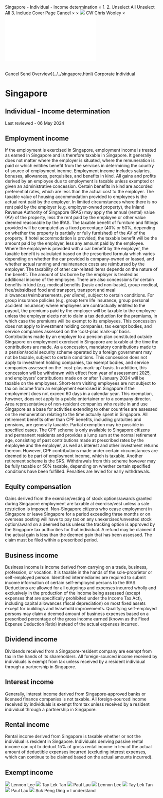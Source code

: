 Singapore - Individual - Income determination
×
1.
2.
Unselect All
Unselect All
3.
Include Cover Page
Cancel
×
×
![](../../-/media/world-wide-tax-summaries/attachments/global---chris-wooley.ashx%3Frev=ac5e5f3223b34096b1afc2a6009c7320&revision=ac5e5f32-23b3-4096-b1af-c2a6009c7320&hash=859B7ADC84DC2CBEC9760E9E6EE7DE6D0A8BFCDF)
CW
Chris Wooley
×
![](income-determination.html)
######
Cancel
Send
Overview](../../singapore.html)
Corporate
Individual
# Singapore
## Individual - Income determination
Last reviewed - 06 May 2024
## Employment income
If the employment is exercised in Singapore, employment income is treated as earned in Singapore and is therefore taxable in Singapore. It generally does not matter where the employer is situated, where the remuneration is paid or which entities benefit from the services in determining the country of source of employment income.
Employment income includes salaries, bonuses, allowances, perquisites, and benefits in kind. All gains and profits derived by an employee due to employment is taxable unless exempted or given an administrative concession. Certain benefits in kind are accorded preferential rates, which are less than the actual cost to the employer.
The taxable value of housing accommodation provided to employees is the actual rent paid by the employer. In limited circumstances where there is no rent paid by the employer (e.g. employer-owned property), the Inland Revenue Authority of Singapore (IRAS) may apply the annual (rental) value (AV) of the property, less the rent paid by the employee or other value deemed reasonable by the IRAS. The taxable benefit of furniture and fittings provided will be computed as a fixed percentage (40% or 50%, depending on whether the property is partially or fully furnished) of the AV of the property. If hotel accommodation is provided, the taxable benefit will be the amount paid by the employer, less any amount paid by the employee.
Where the employee is provided with a car benefit by the employer, the taxable benefit is calculated based on the prescribed formula which varies depending on whether the car provided is company-owned or leased, and whether actual running and maintenance costs are reimbursed by the employer. The taxability of other car-related items depends on the nature of the benefit.
The amount of tax borne by the employer is treated as additional income of the employee.
There are also concessions for certain benefits in kind (e.g. medical benefits [basic and non-basic], group medical, free/subsidised food and transport, transport and meal allowances/reimbursements, *per diems*), subject to certain conditions.
For group insurance policies (e.g. group term life insurance, group personal accident insurance) where employees are contractually entitled to the payout, the premiums paid by the employer will be taxable to the employee unless the employer elects not to claim a tax deduction for the premiums, in which case the premiums will be exempt to its employees. This concession does not apply to investment holding companies, tax exempt bodies, and service companies assessed on the 'cost-plus mark-up' basis.
Contributions made by an employer to a pension plan constituted outside Singapore on employment exercised in Singapore are taxable at the time the contributions are made. As a concession, mandatory contributions made to a pension/social security scheme operated by a foreign government may not be taxable, subject to certain conditions. This concession does not apply to investment holding companies, tax exempt bodies, and service companies assessed on the 'cost-plus mark-up' basis. In addition, this concession will be withdrawn with effect from year of assessment 2025, and employers’ contributions made on or after 1 January 2024 will be taxable on the employees.
Short-term visiting employees are not subject to tax on income from an employment exercised in Singapore if the employment does not exceed 60 days in a calendar year. This exemption, however, does not apply to a public entertainer or to a company director.
Area representatives of non-resident companies who reside in and use Singapore as a base for activities extending to other countries are assessed on the remuneration relating to the time actually spent in Singapore.
All retirement benefits other than CPF benefits, including gratuities and pensions, are generally taxable. Partial exemption may be possible in specified cases. The CPF scheme is only available to Singapore citizens and permanent residents and provides a lump sum at the normal retirement age, consisting of past contributions made at prescribed rates by the employee and the employer, as well as interest and other investment returns thereon. However, CPF contributions made under certain circumstances are deemed to be part of employment income, which is taxable.
Another retirement scheme is the SRS. Withdrawals from this scheme however may be fully taxable or 50% taxable, depending on whether certain specified conditions have been fulfilled. Penalties are levied for early withdrawals.
## Equity compensation
Gains derived from the exercise/vesting of stock options/awards granted during Singapore employment are taxable at exercise/vest unless a sale restriction is imposed. Non-Singapore citizens who cease employment in Singapore or leave Singapore for a period exceeding three months or on overseas posting will have to pay tax on any unexercised/unvested stock option/award on a deemed basis unless the tracking option is approved by the Singapore tax authorities for that individual. A refund may be claimed if the actual gain is less than the deemed gain that has been assessed. The claim must be filed within a prescribed period.
## Business income
Business income is income derived from carrying on a trade, business, profession, or vocation. It is taxable in the hands of the sole-proprietor or self-employed person. Identified intermediaries are required to submit income information of certain self-employed persons to the IRAS.
Deductions are allowed for all outgoings and expenses incurred wholly and exclusively in the production of the income being assessed (except expenses that are specifically prohibited under the Income Tax Act), including capital allowances (fiscal depreciation) on most fixed assets except for buildings and leasehold improvements. Qualifying self-employed persons may claim a deemed amount of business expenses based on a prescribed percentage of the gross income earned (known as the Fixed Expense Deduction Ratio) instead of the actual expenses incurred.
## Dividend income
Dividends received from a Singapore-resident company are exempt from tax in the hands of its shareholders.
All foreign-sourced income received by individuals is exempt from tax unless received by a resident individual through a partnership in Singapore.
## Interest income
Generally, interest income derived from Singapore-approved banks or licensed finance companies is not taxable.
All foreign-sourced income received by individuals is exempt from tax unless received by a resident individual through a partnership in Singapore.
## Rental income
Rental income derived from Singapore is taxable whether or not the individual is resident in Singapore. Individuals deriving passive rental income can opt to deduct 15% of gross rental income in lieu of the actual amount of deductible expenses incurred (excluding interest expenses, which can continue to be claimed based on the actual amounts incurred).
## Exempt income
![](../../-/media/world-wide-tax-summaries/singaporelennon-leelennonjpg20240708104218525.ashx%3Frev=182ac12d5e8944488c5caac8d90f746a&revision=182ac12d-5e89-4448-8c5c-aac8d90f746a&hash=53FC6E9682EE7E48C109491E50EA81CA34D0AFA0)
Lennon Lee
![](../../-/media/world-wide-tax-summaries/singaporetay-lek-tantan-tay-lekjpg20240708013833592.ashx%3Frev=06b80135880e4c8797ee02033a4da892&revision=06b80135-880e-4c87-97ee-02033a4da892&hash=54373D42627CBD748F51403809AFDCB42513ABED)
Tay Lek Tan
![](../../-/media/world-wide-tax-summaries/attachments/singapore---paul-lau.ashx%3Frev=af27b5e77bff41b99fb2176eda4a0a6d&revision=af27b5e7-7bff-41b9-9fb2-176eda4a0a6d&hash=39990542168C259C7CADA92D30B28DAB66A2EE61)
Paul Lau
![](../../-/media/world-wide-tax-summaries/singaporelennon-leelennonjpg20240708104218525.ashx%3Frev=182ac12d5e8944488c5caac8d90f746a&revision=182ac12d-5e89-4448-8c5c-aac8d90f746a&hash=53FC6E9682EE7E48C109491E50EA81CA34D0AFA0)
Lennon Lee
![](../../-/media/world-wide-tax-summaries/singaporetay-lek-tantan-tay-lekjpg20240708013833592.ashx%3Frev=06b80135880e4c8797ee02033a4da892&revision=06b80135-880e-4c87-97ee-02033a4da892&hash=54373D42627CBD748F51403809AFDCB42513ABED)
Tay Lek Tan
![](../../-/media/world-wide-tax-summaries/attachments/singapore---paul-lau.ashx%3Frev=af27b5e77bff41b99fb2176eda4a0a6d&revision=af27b5e7-7bff-41b9-9fb2-176eda4a0a6d&hash=39990542168C259C7CADA92D30B28DAB66A2EE61)
Paul Lau
![](../../-/media/world-wide-tax-summaries/singaporesuk-peng-dingsuk-pengjpg20220404033247829.ashx%3Frev=94d9b62478c34138a5ca950ed1c32380&revision=94d9b624-78c3-4138-a5ca-950ed1c32380&hash=95536CB82A02ABAAB91FF236D4E5DC4C4699BB06)
Suk Peng Ding
×
I understand